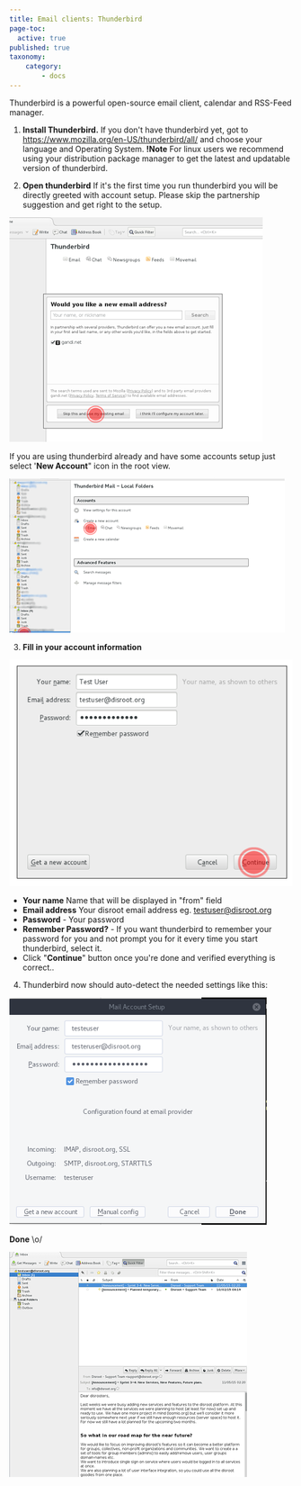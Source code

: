 ```yaml
---
title: Email clients: Thunderbird
page-toc:
  active: true
published: true
taxonomy:
    category:
        - docs
---
```

Thunderbird is a powerful open-source email client, calendar and RSS-Feed manager.

1. **Install Thunderbird.**
If you don't have thunderbird yet, got to  https://www.mozilla.org/en-US/thunderbird/all/ and choose your language and Operating System.
**!Note** For linux users we recommend using your distribution package manager to get the latest and updatable version of thunderbird.

2. **Open thunderbird**
If it's the first time you run thunderbird you will be directly greeted with account setup. Please skip the partnership suggestion and get right to the setup.

![](en/thunderbird_setup1.png)

If you  are using thunderbird already and have some accounts setup just select '**New Account**" icon in the root view.

![](en/thunderbird_setup2.png)

3. **Fill in your account information**

![](en/thunderbird_setup3.png)

 - **Your name** Name that will be displayed in "from" field
 - **Email address** Your disroot email address eg. testuser@disroot.org
 - **Password** - Your password
 - **Remember Password?** - If you want thunderbird to remember your password for you and not prompt you for it every time you start thunderbird, select it.
 - Click "**Continue**" button once you're done and verified everything is correct..<p>

4. Thunderbird now should auto-detect the needed settings like this:

![](en/thunderbird_setup4.png)

**Done** \o/

![](en/thunderbird_setup5.png)
